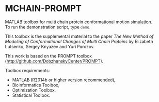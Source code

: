 MCHAIN-PROMPT
======

MATLAB toolbox for multi chain protein conformational motion simulation. To run the
demonstration script, type `demo`.

This toolbox is the supplemental material to the paper *The New Method of Modeling of 
Conformational Changes of Multi Chain Proteins* by Elizabeth Lutsenko, Sergey Knyazev 
and Yuri Porozov.

This work is based on the PROMPT toolbox (http://github.com/DobzhanskyCenter/PROMPT).

Toolbox requirements:

- MATLAB (R2014b or higher version recommended),
- Bioinformatics Toolbox,
- Optimization Toolbox,
- Statistical Toolbox.

